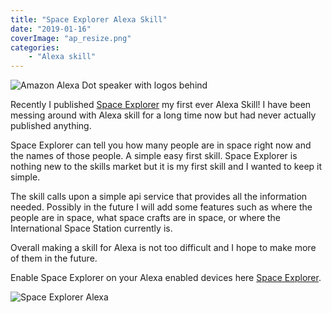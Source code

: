 ```yaml
---
title: "Space Explorer Alexa Skill"
date: "2019-01-16"
coverImage: "ap_resize.png"
categories:
    - "Alexa skill"
---
```


![Amazon Alexa Dot speaker with logos behind](/images/forPosts/ap_resize.png)

Recently I published [Space Explorer](https://www.amazon.com/TomBomb-Space-Explorer/dp/B07M5DH4FT/ref=sr_1_1?s=digital-skills&ie=UTF8&qid=1547653322&sr=1-1&keywords=space+explorer) my first ever Alexa Skill! I have been messing around with Alexa skill for a long time now but had never actually published anything.

Space Explorer can tell you how many people are in space right now and the names of those people. A simple easy first skill. Space Explorer is nothing new to the skills market but it is my first skill and I wanted to keep it simple.

The skill calls upon a simple api service that provides all the information needed. Possibly in the future I will add some features such as where the people are in space, what space crafts are in space, or where the International Space Station currently is.

Overall making a skill for Alexa is not too difficult and I hope to make more of them in the future.

Enable Space Explorer on your Alexa enabled devices here [Space Explorer](https://www.amazon.com/TomBomb-Space-Explorer/dp/B07M5DH4FT/ref=sr_1_1).

![Space Explorer Alexa](/images/forPosts/Screen-Shot-2019-01-16-at-7.50.38-AM-1024x340.png)
